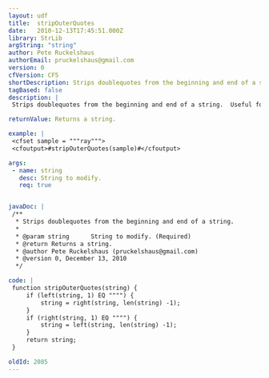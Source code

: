 ```yaml
---
layout: udf
title:  stripOuterQuotes
date:   2010-12-13T17:45:51.000Z
library: StrLib
argString: "string"
author: Pete Ruckelshaus
authorEmail: pruckelshaus@gmail.com
version: 0
cfVersion: CF5
shortDescription: Strips doublequotes from the beginning and end of a string.
tagBased: false
description: |
 Strips doublequotes from the beginning and end of a string.  Useful for cleaning up CSV data that uses quoted columns.

returnValue: Returns a string.

example: |
 <cfset sample = """ray""">
 <cfoutput>#stripOuterQuotes(sample)#</cfoutput>

args:
 - name: string
   desc: String to modify.
   req: true


javaDoc: |
 /**
  * Strips doublequotes from the beginning and end of a string.
  * 
  * @param string      String to modify. (Required)
  * @return Returns a string. 
  * @author Pete Ruckelshaus (pruckelshaus@gmail.com) 
  * @version 0, December 13, 2010 
  */

code: |
 function stripOuterQuotes(string) {
     if (left(string, 1) EQ """") {
         string = right(string, len(string) -1);
     }
     if (right(string, 1) EQ """") {
         string = left(string, len(string) -1);
     }
     return string;
 }

oldId: 2085
---
```


